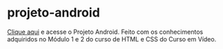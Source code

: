 # projeto-android

<a href="https://victormacedov.github.io/projeto-android/" target="_blank">Clique aqui</a> e acesse o Projeto Android.
Feito com os conhecimentos adquiridos no Módulo 1 e 2 do curso de HTML e CSS do Curso em Vídeo. 
